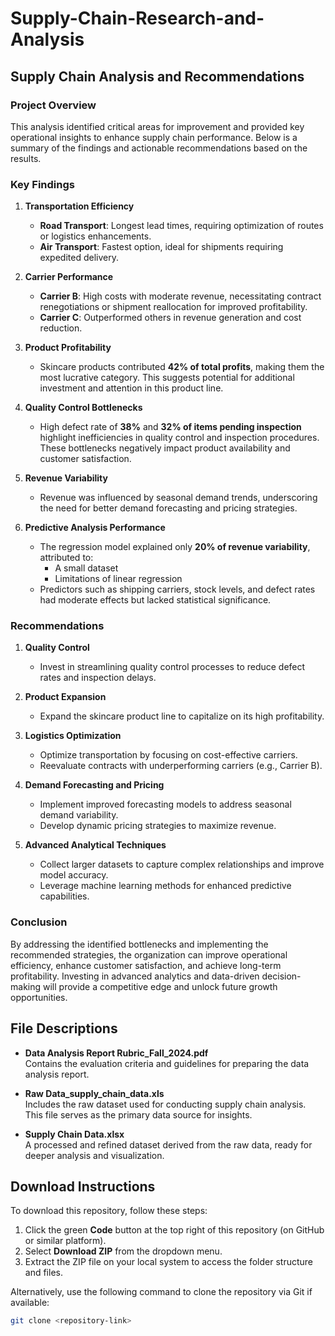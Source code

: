 # Supply-Chain-Research-and-Analysis


## Supply Chain Analysis and Recommendations

### Project Overview
This analysis identified critical areas for improvement and provided key operational insights to enhance supply chain performance. Below is a summary of the findings and actionable recommendations based on the results.

### Key Findings
1. **Transportation Efficiency**  
   - **Road Transport**: Longest lead times, requiring optimization of routes or logistics enhancements.  
   - **Air Transport**: Fastest option, ideal for shipments requiring expedited delivery.  

2. **Carrier Performance**  
   - **Carrier B**: High costs with moderate revenue, necessitating contract renegotiations or shipment reallocation for improved profitability.  
   - **Carrier C**: Outperformed others in revenue generation and cost reduction.  

3. **Product Profitability**  
   - Skincare products contributed **42% of total profits**, making them the most lucrative category. This suggests potential for additional investment and attention in this product line.  

4. **Quality Control Bottlenecks**  
   - High defect rate of **38%** and **32% of items pending inspection** highlight inefficiencies in quality control and inspection procedures. These bottlenecks negatively impact product availability and customer satisfaction.  

5. **Revenue Variability**  
   - Revenue was influenced by seasonal demand trends, underscoring the need for better demand forecasting and pricing strategies.  

6. **Predictive Analysis Performance**  
   - The regression model explained only **20% of revenue variability**, attributed to:  
     - A small dataset  
     - Limitations of linear regression  
   - Predictors such as shipping carriers, stock levels, and defect rates had moderate effects but lacked statistical significance.  

### Recommendations
1. **Quality Control**  
   - Invest in streamlining quality control processes to reduce defect rates and inspection delays.  

2. **Product Expansion**  
   - Expand the skincare product line to capitalize on its high profitability.  

3. **Logistics Optimization**  
   - Optimize transportation by focusing on cost-effective carriers.  
   - Reevaluate contracts with underperforming carriers (e.g., Carrier B).  

4. **Demand Forecasting and Pricing**  
   - Implement improved forecasting models to address seasonal demand variability.  
   - Develop dynamic pricing strategies to maximize revenue.  

5. **Advanced Analytical Techniques**  
   - Collect larger datasets to capture complex relationships and improve model accuracy.  
   - Leverage machine learning methods for enhanced predictive capabilities.  

### Conclusion
By addressing the identified bottlenecks and implementing the recommended strategies, the organization can improve operational efficiency, enhance customer satisfaction, and achieve long-term profitability. Investing in advanced analytics and data-driven decision-making will provide a competitive edge and unlock future growth opportunities.


## File Descriptions
- **Data Analysis Report Rubric_Fall_2024.pdf**  
  Contains the evaluation criteria and guidelines for preparing the data analysis report.

- **Raw Data_supply_chain_data.xls**  
  Includes the raw dataset used for conducting supply chain analysis. This file serves as the primary data source for insights.

- **Supply Chain Data.xlsx**  
  A processed and refined dataset derived from the raw data, ready for deeper analysis and visualization.

## Download Instructions
To download this repository, follow these steps:

1. Click the green **Code** button at the top right of this repository (on GitHub or similar platform).
2. Select **Download ZIP** from the dropdown menu.
3. Extract the ZIP file on your local system to access the folder structure and files.

Alternatively, use the following command to clone the repository via Git if available:
```bash
git clone <repository-link>
```
